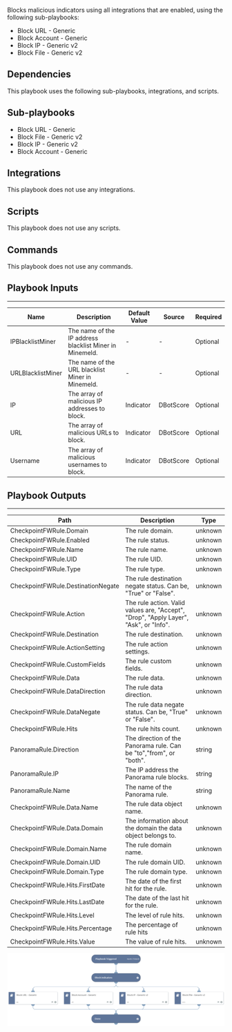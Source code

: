Blocks malicious indicators using all integrations that are enabled, using the following sub-playbooks:  

- Block URL - Generic
- Block Account - Generic
- Block IP - Generic v2
- Block File - Generic v2



## Dependencies
This playbook uses the following sub-playbooks, integrations, and scripts.

## Sub-playbooks
* Block URL - Generic
* Block File - Generic v2
* Block IP - Generic v2
* Block Account - Generic

## Integrations
This playbook does not use any integrations.

## Scripts
This playbook does not use any scripts.

## Commands
This playbook does not use any commands.

## Playbook Inputs
---

| **Name** | **Description** | **Default Value** | **Source** | **Required** |
| --- | --- | --- | --- | --- |
| IPBlacklistMiner | The name of the IP address blacklist Miner in Minemeld. | - | - | Optional |
| URLBlacklistMiner | The name of the URL blacklist Miner in Minemeld. | - | - | Optional |
| IP | The array of malicious IP addresses to block. | Indicator | DBotScore | Optional |
| URL | The array of malicious URLs to block. | Indicator | DBotScore | Optional |
| Username | The array of malicious usernames to block. | Indicator | DBotScore | Optional |

## Playbook Outputs
---

| **Path** | **Description** | **Type** |
| --- | --- | --- |
| CheckpointFWRule.Domain | The rule domain. | unknown |
| CheckpointFWRule.Enabled | The rule status. | unknown |
| CheckpointFWRule.Name | The rule name. | unknown |
| CheckpointFWRule.UID | The rule UID. | unknown |
| CheckpointFWRule.Type | The rule type. | unknown |
| CheckpointFWRule.DestinationNegate | The rule destination negate status. Can be, "True" or "False". | unknown |
| CheckpointFWRule.Action | The rule action. Valid values are, "Accept", "Drop", "Apply Layer", "Ask", or "Info". | unknown |
| CheckpointFWRule.Destination | The rule destination. | unknown |
| CheckpointFWRule.ActionSetting | The rule action settings. | unknown |
| CheckpointFWRule.CustomFields | The rule custom fields. | unknown |
| CheckpointFWRule.Data | The rule data. | unknown |
| CheckpointFWRule.DataDirection | The rule data direction. | unknown |
| CheckpointFWRule.DataNegate | The rule data negate status. Can be, "True" or "False". | unknown |
| CheckpointFWRule.Hits | The rule hits count. | unknown |
| PanoramaRule.Direction | The direction of the Panorama rule. Can be "to","from", or "both". | string |
| PanoramaRule.IP | The IP address the Panorama rule blocks. | string |
| PanoramaRule.Name | The name of the Panorama rule. | string |
| CheckpointFWRule.Data.Name | The rule data object name. | unknown |
| CheckpointFWRule.Data.Domain | The information about the domain the data object belongs to. | unknown |
| CheckpointFWRule.Domain.Name | The rule domain name. | unknown |
| CheckpointFWRule.Domain.UID | The rule domain UID. | unknown |
| CheckpointFWRule.Domain.Type | The rule domain type. | unknown |
| CheckpointFWRule.Hits.FirstDate | The date of the first hit for the rule. | unknown |
| CheckpointFWRule.Hits.LastDate | The date of the last hit for the rule. | unknown |
| CheckpointFWRule.Hits.Level | The level of rule hits. | unknown |
| CheckpointFWRule.Hits.Percentage | The percentage of rule hits | unknown |
| CheckpointFWRule.Hits.Value | The value of rule hits. | unknown |

![Block_Indicators_Generic_v2](https://github.com/ElazarK/content-docs/blob/master/images/playbooks/Block_Indicators_Generic_v2.png)
